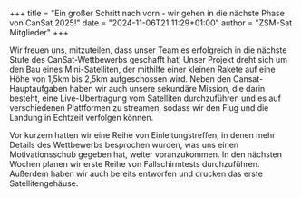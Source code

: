 +++
title = "Ein großer Schritt nach vorn - wir gehen in die nächste Phase von CanSat 2025!"
date = "2024-11-06T21:11:29+01:00"
author = "ZSM-Sat Mitglieder"
+++

Wir freuen uns, mitzuteilen, dass unser Team es erfolgreich in die nächste Stufe des CanSat-Wettbewerbs geschafft hat! Unser Projekt dreht sich um den Bau eines Mini-Satelliten, der mithilfe einer kleinen Rakete auf eine Höhe von 1,5km bis 2,5km aufgeschossen wird. Neben den Cansat-Hauptaufgaben haben wir auch unsere sekundäre Mission, die darin besteht, eine Live-Übertragung vom Satelliten durchzuführen und es auf verschiedenen Plattformen zu streamen, sodass wir den Flug und die Landung in Echtzeit verfolgen können.

Vor kurzem hatten wir eine Reihe von Einleitungstreffen, in denen mehr Details des Wettbewerbs besprochen wurden, was uns einen Motivationsschub gegeben hat, weiter voranzukommen. In den nächsten Wochen planen wir erste Reihe von Fallschirmtests durchzuführen. Außerdem haben wir auch bereits entworfen und drucken das erste Satellitengehäuse.
